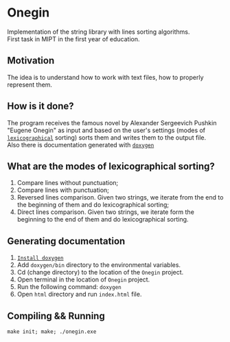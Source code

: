 # Onegin
Implementation of the string library with lines sorting algorithms.  
First task in MIPT in the first year of education.

## Motivation
The idea is to understand how to work with text files, how to properly represent them.

## How is it done?
The program receives the famous novel by Alexander Sergeevich Pushkin "Eugene Onegin" as input and based on the user's settings (modes of [`lexicographical`](https://en.wikipedia.org/wiki/Lexicographic_order) sorting) sorts them and writes them to the output file.  
Also there is documentation generated with [`doxygen`](https://en.wikipedia.org/wiki/Doxygen)

## What are the modes of lexicographical sorting?
1. Compare lines without punctuation;  
2. Compare lines with punctuation;
3. Reversed lines comparison. Given two strings, we iterate from the end to the beginning of them and do lexicographical sorting;
4. Direct lines comparison. Given two strings, we iterate form the beginning to the end of them and do lexicographical sorting.

## Generating documentation
1. [`Install doxygen`](https://www.doxygen.nl/download.html)
2. Add `doxygen/bin` directory to the environmental variables.
3. Cd (change directory) to the location of the `Onegin` project.
4. Open terminal in the location of `Onegin` project.
5. Run the following command:  ```doxygen```
6. Open `html` directory and run `index.html` file.

## Compiling && Running
```
make init; make; ./onegin.exe
```
